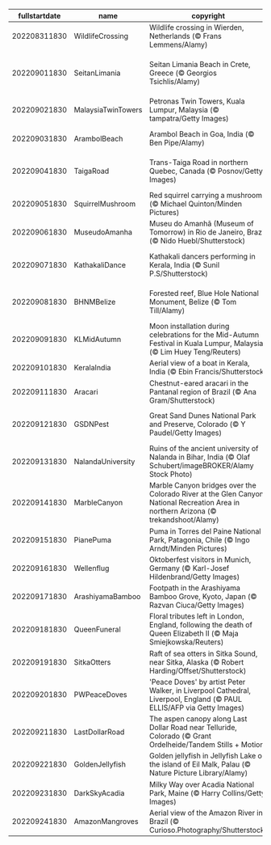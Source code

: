 |fullstartdate|name|copyright|title|image|
|--|--|--|--|--|
202208311830|WildlifeCrossing|Wildlife crossing in Wierden, Netherlands (© Frans Lemmens/Alamy)|Who uses this grassy bridge?|![](/en-IN/2022/09/202208311830WildlifeCrossing.jpg)|
202209011830|SeitanLimania|Seitan Limania Beach in Crete, Greece (© Georgios Tsichlis/Alamy)|This magical beach is worth the hike|![](/en-IN/2022/09/202209011830SeitanLimania.jpg)|
202209021830|MalaysiaTwinTowers|Petronas Twin Towers, Kuala Lumpur, Malaysia (© tampatra/Getty Images)|A pair of high achievers|![](/en-IN/2022/09/202209021830MalaysiaTwinTowers.jpg)|
202209031830|ArambolBeach|Arambol Beach in Goa, India (© Ben Pipe/Alamy)|The Riviera of India|![](/en-IN/2022/09/202209031830ArambolBeach.jpg)|
202209041830|TaigaRoad|Trans-Taiga Road in northern Quebec, Canada (© Posnov/Getty Images)|A road not for the faint of heart|![](/en-IN/2022/09/202209041830TaigaRoad.jpg)|
202209051830|SquirrelMushroom|Red squirrel carrying a mushroom (© Michael Quinton/Minden Pictures)|A real fun guy…er, squirrel|![](/en-IN/2022/09/202209051830SquirrelMushroom.jpg)|
202209061830|MuseudoAmanha|Museu do Amanhã (Museum of Tomorrow) in Rio de Janeiro, Brazil (© Nido Huebl/Shutterstock)|Back to the future|![](/en-IN/2022/09/202209061830MuseudoAmanha.jpg)|
202209071830|KathakaliDance|Kathakali dancers performing in Kerala, India (© Sunil P.S/Shutterstock)|The festival of joy and happiness|![](/en-IN/2022/09/202209071830KathakaliDance.jpg)|
202209081830|BHNMBelize|Forested reef, Blue Hole National Monument, Belize (© Tom Till/Alamy)|The other great barrier reef|![](/en-IN/2022/09/202209081830BHNMBelize.jpg)|
202209091830|KLMidAutumn|Moon installation during celebrations for the Mid-Autumn Festival in Kuala Lumpur, Malaysia (© Lim Huey Teng/Reuters)|Getting starry-eyed at the moon|![](/en-IN/2022/09/202209091830KLMidAutumn.jpg)|
202209101830|KeralaIndia|Aerial view of a boat in Kerala, India (© Ebin Francis/Shutterstock)|God’s Own Country|![](/en-IN/2022/09/202209101830KeralaIndia.jpg)|
202209111830|Aracari|Chestnut-eared aracari in the Pantanal region of Brazil (© Ana Gram/Shutterstock)|A different kind of toucan|![](/en-IN/2022/09/202209111830Aracari.jpg)|
202209121830|GSDNPest|Great Sand Dunes National Park and Preserve, Colorado (© Y Paudel/Getty Images)|Like sands through the hourglass|![](/en-IN/2022/09/202209121830GSDNPest.jpg)|
202209131830|NalandaUniversity|Ruins of the ancient university of Nalanda in Bihar, India (© Olaf Schubert/imageBROKER/Alamy Stock Photo)|The ancient ruins of Nalanda|![](/en-IN/2022/09/202209131830NalandaUniversity.jpg)|
202209141830|MarbleCanyon|Marble Canyon bridges over the Colorado River at the Glen Canyon National Recreation Area in northern Arizona (© trekandshoot/Alamy)|Bridging the gap two ways|![](/en-IN/2022/09/202209141830MarbleCanyon.jpg)|
202209151830|PianePuma|Puma in Torres del Paine National Park, Patagonia, Chile (© Ingo Arndt/Minden Pictures)|Nimble and stealthy|![](/en-IN/2022/09/202209151830PianePuma.jpg)|
202209161830|Wellenflug|Oktoberfest visitors in Munich, Germany (© Karl-Josef Hildenbrand/Getty Images)|Swinging over Munich|![](/en-IN/2022/09/202209161830Wellenflug.jpg)|
202209171830|ArashiyamaBamboo|Footpath in the Arashiyama Bamboo Grove, Kyoto, Japan (© Razvan Ciuca/Getty Images)|A grove glows green|![](/en-IN/2022/09/202209171830ArashiyamaBamboo.jpg)|
202209181830|QueenFuneral|Floral tributes left in London, England, following the death of Queen Elizabeth II (© Maja Smiejkowska/Reuters)|Farewell, Ma’am|![](/en-IN/2022/09/202209181830QueenFuneral.jpg)|
202209191830|SitkaOtters|Raft of sea otters in Sitka Sound, near Sitka, Alaska (© Robert Harding/Offset/Shutterstock)|Teddy bears of the sea|![](/en-IN/2022/09/202209191830SitkaOtters.jpg)|
202209201830|PWPeaceDoves|'Peace Doves' by artist Peter Walker, in Liverpool Cathedral, Liverpool, England (© PAUL ELLIS/AFP via Getty Images)|A dramatic celebration of peace|![](/en-IN/2022/09/202209201830PWPeaceDoves.jpg)|
202209211830|LastDollarRoad|The aspen canopy along Last Dollar Road near Telluride, Colorado (© Grant Ordelheide/Tandem Stills + Motion)|Colours of Colorado|![](/en-IN/2022/09/202209211830LastDollarRoad.jpg)|
202209221830|GoldenJellyfish|Golden jellyfish in Jellyfish Lake on the island of Eil Malk, Palau (© Nature Picture Library/Alamy)|Jellies in a world all their own|![](/en-IN/2022/09/202209221830GoldenJellyfish.jpg)|
202209231830|DarkSkyAcadia|Milky Way over Acadia National Park, Maine (© Harry Collins/Getty Images)|Starry, starry night|![](/en-IN/2022/09/202209231830DarkSkyAcadia.jpg)|
202209241830|AmazonMangroves|Aerial view of the Amazon River in Brazil (© Curioso.Photography/Shutterstock)|The rivers run through us|![](/en-IN/2022/09/202209241830AmazonMangroves.jpg)|
